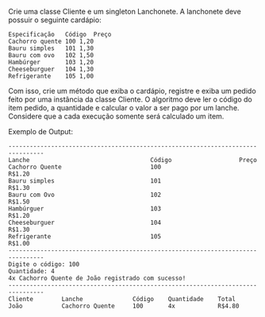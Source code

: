 Crie uma classe Cliente e um singleton Lanchonete. A lanchonete deve possuir o seguinte cardápio:
~~~
Especificação	Código	Preço
Cachorro quente	100	1,20
Bauru simples	101	1,30
Bauru com ovo	102	1,50
Hambúrger	    103	1,20
Cheeseburguer	104	1,30
Refrigerante	105	1,00
~~~

Com isso, crie um método que exiba o cardápio, registre e exiba um pedido feito por uma instância da classe Cliente. O algoritmo deve ler o código do item pedido, a quantidade e calcular o valor a ser pago por um lanche. Considere que a cada execução somente será calculado um item.

Exemplo de Output:
~~~
--------------------------------------------------------------------------------
Lanche                                  Código                   Preço
Cachorro Quente                         100                      R$1.20
Bauru simples                           101                      R$1.30
Bauru com Ovo                           102                      R$1.50
Hambúrguer                              103                      R$1.20
Cheeseburguer                           104                      R$1.30
Refrigerante                            105                      R$1.00
--------------------------------------------------------------------------------
Digite o código: 100
Quantidade: 4
4x Cachorro Quente de João registrado com sucesso!
--------------------------------------------------------------------------------
Cliente        Lanche              Código    Quantidade    Total
João           Cachorro Quente     100       4x            R$4.80
~~~